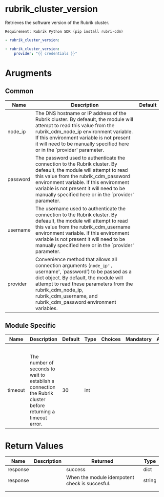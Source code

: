 # rubrik_cluster_version    

Retrieves the software version of the Rubrik cluster.

`Requirement: Rubrik Python SDK (pip install rubri-cdm)`


```yaml
- rubrik_cluster_version:

- rubrik_cluster_version:
    provider: "{{ credentials }}"
```

# Arugments

## Common

| Name     | Description                                                                                                                                                                                                                                                                                               | Default |
|----------|-----------------------------------------------------------------------------------------------------------------------------------------------------------------------------------------------------------------------------------------------------------------------------------------------------------|---------|
| node_ip  | The DNS hostname or IP address of the Rubrik cluster. By defeault, the module will attempt to read this value from the rubrik_cdm_node_ip environment variable. If this environment variable is not present it will need to be manually specified here or in the `provider' parameter.                    |         |
| password | The password used to authenticate the connection to the Rubrik cluster. By defeault, the module will attempt to read this value from the rubrik_cdm_password environment variable. If this environment variable is not present it will need to be manually specified here or in the `provider' parameter. |         |
| username | The username used to authenticate the connection to the Rubrik cluster. By defeault, the module will attempt to read this value from the rubrik_cdm_username environment variable. If this environment variable is not present it will need to be manually specified here or in the `provider' parameter. |         |
| provider | Convenience method that allows all connection arguments (`node_ip', `username', `password') to be passed as a dict object. By default, the module will attempt to read these parameters from the rubrik_cdm_node_ip, rubrik_cdm_username, and rubrik_cdm_password environment variables.                  |         |


## Module Specific

| Name    | Description                                                                                                  | Default | Type | Choices | Mandatory | Aliases |
|---------|--------------------------------------------------------------------------------------------------------------|---------|------|---------|-----------|---------|
|         |                                                                                                              |         |      |         |           |         |
|         |                                                                                                              |         |      |         |           |         |
|         |                                                                                                              |         |      |         |           |         |
|         |                                                                                                              |         |      |         |           |         |
|         |                                                                                                              |         |      |         |           |         |
| timeout | The number of seconds to wait to establish a connection the Rubrik cluster before returning a timeout error. | 30      | int  |         |           |         |

# Return Values

| Name     | Description | Returned                                       | Type   |
|----------|-------------|------------------------------------------------|--------|
| response |             | success                                        | dict   |
| response |             | When the module idempotent check is succesful. | string |
|          |             |                                                |        |
|          |             |                                                |        |
